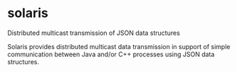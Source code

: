 # solaris
Distributed multicast transmission of JSON data structures

Solaris provides distributed multicast data transmission in support of simple communication between Java and/or C++ processes using JSON data structures.
